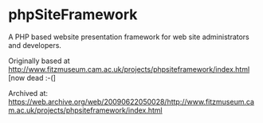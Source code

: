 # phpSiteFramework
A PHP based website presentation framework for web site administrators and developers.

Originally based at http://www.fitzmuseum.cam.ac.uk/projects/phpsiteframework/index.html [now dead :-(]

Archived at:
https://web.archive.org/web/20090622050028/http://www.fitzmuseum.cam.ac.uk/projects/phpsiteframework/index.html

